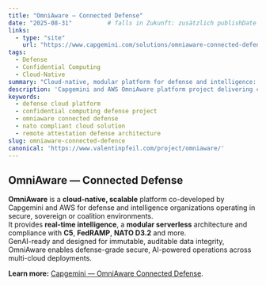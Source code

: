 ```yaml
---
title: "OmniAware – Connected Defense"
date: "2025-08-31"          # falls in Zukunft: zusätzlich publishDate setzen
links:
  - type: "site"
    url: "https://www.capgemini.com/solutions/omniaware-connected-defense/"
tags:
  - Defense
  - Confidential Computing
  - Cloud-Native
summary: "Cloud-native, modular platform for defense and intelligence: real-time intelligence, compliance (C5, FedRAMP, NATO D3.2) and secure multi-cloud operations."
description: 'Capgemini and AWS OmniAware platform project delivering confidential computing, remote attestation and compliant defense cloud operations across coalition environments.'
keywords:
  - defense cloud platform
  - confidential computing defense project
  - omniaware connected defense
  - nato compliant cloud solution
  - remote attestation defense architecture
slug: omniaware-connected-defence
canonical: 'https://www.valentinpfeil.com/project/omniaware/'
---
```


## OmniAware — Connected Defense

**OmniAware** is a **cloud-native, scalable** platform co-developed by Capgemini and AWS for defense and intelligence organizations operating in secure, sovereign or coalition environments.  
It provides **real-time intelligence**, a **modular serverless** architecture and compliance with **C5**, **FedRAMP**, **NATO D3.2** and more.  
GenAI-ready and designed for immutable, auditable data integrity, OmniAware enables defense-grade secure, AI-powered operations across multi-cloud deployments.

**Learn more:** [Capgemini — OmniAware Connected Defense](https://www.capgemini.com/solutions/omniaware-connected-defense/).
